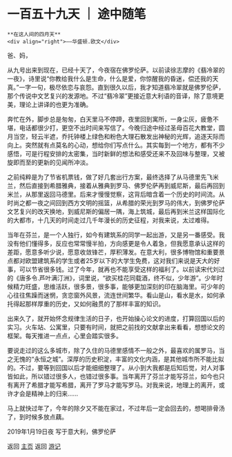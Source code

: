 # 一百五十九天 ｜ 途中随笔

```
**在这人间的四月天**
<div align="right">——华盛顿.欧文</div>
```

爸、妈，

从九号出来到现在，已经十天了，今夜宿在佛罗伦萨。以前读徐志摩的《翡冷翠的一夜》，诗里说“你教给我什么是生命，什么是爱，你惊醒我的昏迷，偿还我的天真。”一字一句，极尽依恋与哀怨。直到很久以后，我才知道翡冷翠就是佛罗伦萨，那个传说中文艺复兴的发源地。不过“翡冷翠”更接近意大利语的音译，除了意境更美，理论上讲译的也更为准确。

奔忙在外，脚步总是匆匆，白天里马不停蹄，夜里回到寓所，一身尘灰，疲惫不堪，电话都很少打，更空不出时间来写信了。今晚归途中经过圣母百花大教堂，圆月当空，轻云半遮，乔托钟楼上绿色和粉色大理石散发出神秘的光辉，追逐天际而向上。突然就有点莫名的心动，想给你们写点什么。其实每到一个地方，都有不少感悟，可是行程安排的太密集，当时新鲜的想法和感受还来不及回味与整理，又被旋即而至的更新的见闻所冲淡。

之前纯粹是为了节省机票钱，做了好几套出行方案，最终选择了从马德里先飞米兰，然后直接到希腊雅典，接着从雅典到罗马、佛罗伦萨再到威尼斯，最后再回到米兰，从那里返回马德里。后来才慢慢觉察，这背后暗含着一个历史的时间流。从时尚之都一夜之间回到西方文明的摇篮，从希腊的荣光到罗马的伟大，到佛罗伦萨文艺复兴的改天换地，到威尼斯的偏居一隅，海上筑城，最后再到米兰这样国际化的大都市，十几天的时间走过几千年漫长的历史征程，对我来说，太过难得。

当年在芬兰，是一个人独行，如今有建筑系的同学一起出游，又是另一番感受。我没有他们懂得多，反应也常常慢半拍，方向感更是令人着急，但我愿意承认这样的差距，愿意多听少说，愿意收敛锋芒，厚积薄发。在意大利，很多博物馆和重要景点都对欧盟建筑系的学生或者25岁以下的大学生免费，这对我们来说是天大的好事，可以节省很多钱。过了今年，就再也不能享受这样的福利了。以前读宋代刘过的《唐多令.芦叶满汀洲》，词里说，“欲买桂花同载酒，终不似，少年游”。少年时候精力旺盛，思维活跃，很多景，很多事，能够更加深刻的印在脑海里。可少年的心往往焦躁而迷惘，贪恋窗外风景，流连世间繁华。看山是山，看水是水，如何承托得起那样厚重的历史，又如何融贯的了那样丰富的知识。
 

出来久了，就开始怀念规律生活的日子，也开始操心论文的进度，打算回国以后的实习。火车站、公寓里，只要有时间，就把之前找的文献拿出来看看，想想论文的框架。每天推进一点点，心里会踏实很多。

要说走过的这么多城市，除了久住的马德里感情不一般之外，最喜欢的属罗马，当之无愧的“永恒之城”。深厚的历史积淀，丰富的文化内涵，是其他城市所不能比拟的。不过，要等到回国以后才能细细整理了。从小到大我都是后知后觉，对人对事皆如此，所以错过很多人，也错过很多事。当年离开了芬兰才能写芬兰，如今也只有离开了希腊才能写希腊，离开了罗马才能写罗马。对我来说，地理上的离开，或许才会是精神上的归来……

马上就快过年了，今年的除夕又不能在家过，不过年后一定会回去的，想喝排骨汤了，到时候多放点藕。


2019年1月19日夜
写于意大利，佛罗伦萨


返回 [主页](../../../intro.md)
返回 [游记](../../../posts/travelsall.md)